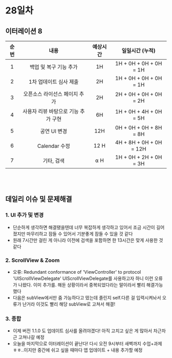 # 28일차
## 이터레이션 8
|순번|내용|예상시간|일일시간 (누적)
|:---:|:-----:|:-------:|:-------:
|1|백업 및 복구 기능 추가| 1H | 1H + 0H + 0H + 0H = 1H
|2|1차 업데이트 심사 제출| 2H | 1H + 0H + 0H + 0H = 1H
|3|오픈소스 라이선스 페이지 추가| 2H | 2H + 0H + 0H + 0H = 2H
|4|사용자 리뷰 바탕으로 기능 추가 구현| 6H | 1H + 0H + 4H + 0H = 5H
|5|공연 UI 변경| 12H | 0H + 0H + 0H + 8H = 8H
|6|Calendar 수정| 12 H | 4H + 8H + 0H + 0H = 12H
|7|기타, 검색| ⍺ H | 1H + 0H + 2H + 0H = 3H


</br></br>
## 데일리 이슈 및 문제해결
### 1. UI 추가 및 변경
  - 단순하게 생각하면 해결됐을텐데 너무 복잡하게 생각하고 있어서 조금 시간이 길어졌지만 마무리하고 잠들 수 있어서 기분좋게 잠들 수 있을 것 같다
  - 원래 7시간만 걸린 게 아니라 이전에 검색을 포함하면 한 13시간은 맞게 사용한 것 같다
### 2. ScrollView & Zoom 
  - 오류: Redundant conformance of 'ViewController' to protocol 'UIScrollViewDelegate'
    UIScrollViewDelegate를 사용하고자 하니 이런 오류가 나왔다. 이미 추가를. 해둔 상황이라서 중복되었다라는 말이라서 빨리 해결가능했다
  - 다음은 subView에서만 줌 가능하다고 떴는데 졸린지 self.다른 걸 입력시켜놔서 오류가 난거라 이것도 빨리 해당 subView로 고쳐서 해결! 
### 3. 종합
  - 이제 버전 1.1.0 도 업데이트 심사를 올려야겠다! 아직 고치고 싶은 게 많아서 차근차근 고쳐나갈 예정
  - 오늘을 마지막으로 이터레이션이 끝난다! 다시 오전 9시부터 새벽까지 수업+과제 ㅎㅎ..이지만 중간에 쉬고 싶을 때마다 앱 업데이트 + 내용 추가할 예정

